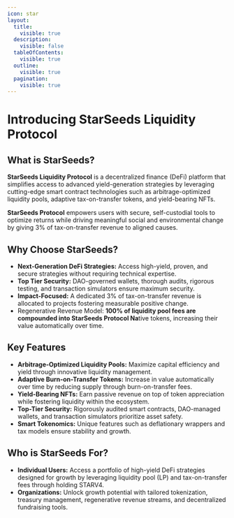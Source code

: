 ```yaml
---
icon: star
layout:
  title:
    visible: true
  description:
    visible: false
  tableOfContents:
    visible: true
  outline:
    visible: true
  pagination:
    visible: true
---
```


# Introducing StarSeeds Liquidity Protocol

## What is StarSeeds?

**StarSeeds Liquidity Protocol** is a decentralized finance (DeFi) platform that simplifies access to advanced yield-generation strategies by leveraging cutting-edge smart contract technologies such as arbitrage-optimized liquidity pools, adaptive tax-on-transfer tokens, and yield-bearing NFTs.

**StarSeeds Protocol** empowers users with secure, self-custodial tools to optimize returns while driving meaningful social and environmental change by giving 3% of tax-on-transfer revenue to aligned causes.

## Why Choose StarSeeds?

* **Next-Generation DeFi Strategies:** Access high-yield, proven, and secure strategies without requiring technical expertise.
* **Top Tier Security:** DAO-governed wallets, thorough audits, rigorous testing, and transaction simulators ensure maximum security.
* **Impact-Focused:** A dedicated 3% of tax-on-transfer revenue is allocated to projects fostering measurable positive change.
* Regenerative Revenue Model: **100% of liquidity pool fees are compounded into StarSeeds Protocol Na**tive tokens, increasing their value automatically over time.

## **Key Features**

* **Arbitrage-Optimized Liquidity Pools:** Maximize capital efficiency and yield through innovative liquidity management.
* **Adaptive Burn-on-Transfer Tokens:** Increase in value automatically over time by reducing supply through burn-on-transfer fees.
* **Yield-Bearing NFTs:** Earn passive revenue on top of token appreciation while fostering liquidity within the ecosystem.
* **Top-Tier Security:** Rigorously audited smart contracts, DAO-managed wallets, and transaction simulators prioritize asset safety.
* **Smart Tokenomics:** Unique features such as deflationary wrappers and tax models ensure stability and growth.

## Who is StarSeeds For?

* **Individual Users:** Access a portfolio of high-yield DeFi strategies designed for growth by leveraging liquidity pool (LP) and tax-on-transfer fees through holding STARV4.
* **Organizations:** Unlock growth potential with tailored tokenization, treasury management, regenerative revenue streams, and decentralized fundraising tools.
